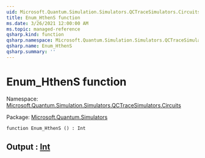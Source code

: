```yaml
---
uid: Microsoft.Quantum.Simulation.Simulators.QCTraceSimulators.Circuits.Enum_HthenS
title: Enum_HthenS function
ms.date: 3/26/2021 12:00:00 AM
ms.topic: managed-reference
qsharp.kind: function
qsharp.namespace: Microsoft.Quantum.Simulation.Simulators.QCTraceSimulators.Circuits
qsharp.name: Enum_HthenS
qsharp.summary: ''
---
```


# Enum_HthenS function

Namespace: [Microsoft.Quantum.Simulation.Simulators.QCTraceSimulators.Circuits](xref:Microsoft.Quantum.Simulation.Simulators.QCTraceSimulators.Circuits)

Package: [Microsoft.Quantum.Simulators](https://nuget.org/packages/Microsoft.Quantum.Simulators)




```qsharp
function Enum_HthenS () : Int
```


## Output : [Int](xref:microsoft.quantum.lang-ref.int)

